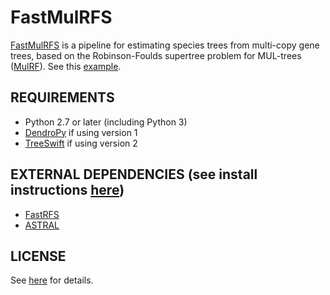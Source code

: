 FastMulRFS
==========
[FastMulRFS](https://doi.org/10.1101/835553) is a pipeline for estimating species trees from multi-copy gene trees, based on the Robinson-Foulds supertree problem for MUL-trees ([MulRF](https://doi.org/10.1186/1748-7188-8-28)). See this [example](example/README.md).

REQUIREMENTS
------------
+ Python 2.7 or later (including Python 3)
+ [DendroPy](https://www.dendropy.org) if using version 1
+ [TreeSwift](https://github.com/niemasd/TreeSwift) if using version 2

EXTERNAL DEPENDENCIES (see install instructions [here](external/README.md))
---------------------
+ [FastRFS](https://github.com/ekmolloy/fastrfs)
+ [ASTRAL](https://github.com/smirarab/astral)

LICENSE
-------
See [here](LICENSE.txt) for details.
